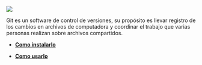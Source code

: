 ![](https://snipcart.com/media/10182/git-based-content-workflow-github.jpg)

Git es un software de control de versiones, su propósito es llevar registro de los cambios en archivos de computadora y coordinar el trabajo que varias personas realizan sobre archivos compartidos.

* **[Como instalarlo](./instalacion_git.md)**

* **[Como usarlo](./uso_git.md)**
